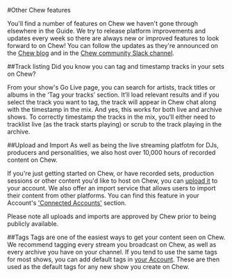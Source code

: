#Other Chew features

You'll find a number of features on Chew we haven't gone through elsewhere in the Guide. We try to release platform improvements and updates every week so there are always new or improved features to look forward to on Chew! You can follow the updates as they're announced on the [Chew blog](http://blog.chew.tv) and in the [Chew community Slack channel](http://slack.chew.tv).

##Track listing
Did you know you can tag and timestamp tracks in your sets on Chew?

From your show's Go Live page, you can search for artists, track titles or albums in the ‘Tag your tracks’ section. It’ll load relevant results and if you select the track you want to tag, the track will appear in Chew chat along with the timestamp in the mix. And yes, this works for both live and archive shows. To correctly timestamp the tracks in the mix, you’ll either need to tracklist live (as the track starts playing) or scrub to the track playing in the archive.

##Upload and Import
As well as being the live streaming platfotm for DJs, producers and personalities, we also host over 10,000 hours of recorded content on Chew. 

If you're just getting started on Chew, or have recorded sets, production sessions or other content you'd like to host on Chew, you can [upload it](https://chew.tv/account/show/new/upload) to your account. We also offer an import service that allows users to import their content from other platforms. You can find this feature in your Account's ['Connected Accounts'](https://chew.tv/account#connections) section. 

Please note all uploads and imports are approved by Chew prior to being publicly available.

##Tags
Tags are one of the easiest ways to get your content seen on Chew. We recommend tagging every stream you broadcast on Chew, as well as every archive you have on your channel. If you tend to use the same tags for most shows, you can add default tags in [your Account](https://chew.tv/account#profile). These are then used as the default tags for any new show you create on Chew. 
